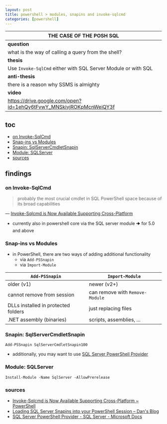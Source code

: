 ```yaml
---
layout: post
title: powershell > modules, snapins and invoke-sqlcmd
categories: [powershell]
---
```


| **THE CASE OF THE POSH SQL**                                         |
|----------------------------------------------------------------------|
| **question**                                                         |
| what is the way of calling a query from the shell?                   |
| **thesis**                                                           |
| Use `Invoke-SqlCmd` either with SQL Server Module or with SQL        |
| **anti-thesis**                                                      |
| there is a reason why SSMS is almighty                               |
| **video**                                                            |
| <https://drive.google.com/open?id=1ehQy6tFvwY_MNSkivjROKpMcnWeiQY3f> |

## toc
<!-- TOC -->

- [on Invoke-SqlCmd](#on-invoke-sqlcmd)
- [Snap-ins vs Modules](#snap-ins-vs-modules)
- [Snapin: SqlServerCmdletSnapin](#snapin-sqlservercmdletsnapin)
- [Module: SQLServer](#module-sqlserver)
- [sources](#sources)

<!-- /TOC -->

## findings
### on Invoke-SqlCmd
> probably the most crucial cmdlet in SQL PowerShell space because of its broad capabilities

— [Invoke\-Sqlcmd is Now Available Supporting Cross\-Platform](https://devblogs.microsoft.com/powershell/invoke-sqlcmd-is-now-available-supporting-cross-platform/)

* currently also in powershell core via the SQL server module 🠊 for 5.0 and above

### Snap-ins vs Modules
* in PowerShell, there are two ways of adding additional functionality
    * via `Add-PSSnapin`
    * via `Import-Module`

`Add-PSSnapin`                      | `Import-Module`
------------------------------------|--------------------------------
older (v1)                          | newer (v2+)
cannot remove from session          | can remove with `Remove-Module`
DLLs installed in protected folders | just replacing files
.NET assembly (binaries)            | scripts, assemblies, ...

### Snapin: SqlServerCmdletSnapin

```
Add-PSSnapin SqlServerCmdletSnapin100
```

* additionally, you may want to use [SQL Server PowerShell Provider](https://docs.microsoft.com/en-us/sql/powershell/sql-server-powershell-provider?redirectedfrom=MSDN&view=sql-server-ver15)

### Module: SQLServer

```
Install-Module -Name SqlServer -AllowPrerelease
```

### sources
* [Invoke-Sqlcmd is Now Available Supporting Cross-Platform ~ PowerShell](https://devblogs.microsoft.com/powershell/invoke-sqlcmd-is-now-available-supporting-cross-platform/)
* [Loading SQL Server Snapins into your PowerShell Session – Dan's Blog](https://blogs.msdn.microsoft.com/dtjones/2011/03/31/loading-sql-server-snapins-into-your-powershell-session/)
* [SQL Server PowerShell Provider - SQL Server - Microsoft Docs](https://docs.microsoft.com/en-us/sql/powershell/sql-server-powershell-provider?redirectedfrom=MSDN&view=sql-server-ver15)